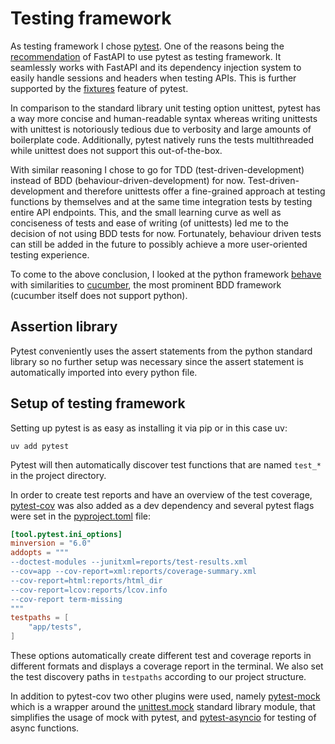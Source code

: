 # Testing framework

As testing framework I chose [pytest](https://docs.pytest.org/en/stable/). One of the reasons being the [recommendation](https://fastapi.tiangolo.com/tutorial/testing/) of FastAPI to use pytest as testing framework. It seamlessly works with FastAPI and its dependency injection system to easily handle sessions and headers when testing APIs. This is further supported by the [fixtures](https://docs.pytest.org/en/stable/explanation/fixtures.html) feature of pytest.

In comparison to the standard library unit testing option unittest, pytest has a way more concise and human-readable syntax whereas writing unittests with unittest is notoriously tedious due to verbosity and large amounts of boilerplate code. Additionally, pytest natively runs the tests multithreaded while unittest does not support this out-of-the-box.

With similar reasoning I chose to go for TDD (test-driven-development) instead of BDD (behaviour-driven-development) for now. Test-driven-development and therefore unittests offer a fine-grained approach at testing functions by themselves and at the same time integration tests by testing entire API endpoints. This, and the small learning curve as well as conciseness of tests and ease of writing (of unittests) led me to the decision of not using BDD tests for now. Fortunately, behaviour driven tests can still be added in the future to possibly achieve a more user-oriented testing experience.

To come to the above conclusion, I looked at the python framework [behave](https://github.com/behave/behave) with similarities to [cucumber](https://cucumber.io/), the most prominent BDD framework (cucumber itself does not support python).

## Assertion library
Pytest conveniently uses the assert statements from the python standard library so no further setup was necessary since the assert statement is automatically imported into every python file.

## Setup of testing framework

Setting up pytest is as easy as installing it via pip or in this case uv:
```commandline
uv add pytest
```
Pytest will then automatically discover test functions that are named `test_*` in the project directory.

In order to create test reports and have an overview of the test coverage, [pytest-cov](https://github.com/pytest-dev/pytest-cov) was also added as a dev dependency and several pytest flags were set in the [pyproject.toml](../../pyproject.toml) file:

```toml
[tool.pytest.ini_options]
minversion = "6.0"
addopts = """
--doctest-modules --junitxml=reports/test-results.xml
--cov=app --cov-report=xml:reports/coverage-summary.xml
--cov-report=html:reports/html_dir
--cov-report=lcov:reports/lcov.info
--cov-report term-missing
"""
testpaths = [
    "app/tests",
]
```
These options automatically create different test and coverage reports in different formats and displays a coverage report in the terminal. We also set the test discovery paths in `testpaths` according to our project structure.

In addition to pytest-cov two other plugins were used, namely [pytest-mock](https://github.com/pytest-dev/pytest-mock) which is a wrapper around the [unittest.mock](https://docs.python.org/3/library/unittest.mock.html) standard library module, that simplifies the usage of mock with pytest, and [pytest-asyncio](https://github.com/pytest-dev/pytest-asyncio) for testing of async functions.
